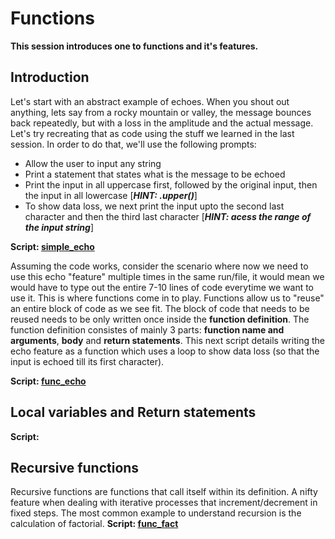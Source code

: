 # Functions
**This session introduces one to functions and it's features.**

## Introduction
Let's start with an abstract example of echoes. When you shout out anything, lets say from a rocky mountain or valley, the message bounces back repeatedly, but with a loss in the amplitude and the actual message. Let's try recreating that as code using the stuff we learned in the last session. In order to do that, we'll use the following prompts:
- Allow the user to input any string
- Print a statement that states what is the message to be echoed
- Print the input in all uppercase first, followed by the original input, then the input in all lowercase [***HINT: .upper()***]
- To show data loss, we next print the input upto the second last character and then the third last character [***HINT: acess the range of the input string***]

**Script: [simple_echo](https://github.com/hsrwrobotics/Robotics_club_lectures/blob/master/Week%202/Functions/simple_echo.py)**


Assuming the code works, consider the scenario where now we need to use this echo "feature" multiple times in the same run/file, it would mean we would have to type out the entire 7-10 lines of code everytime we want to use it. 
This is where functions come in to play. Functions allow us to "reuse" an entire block of code as we see fit. The block of code that needs to be reused needs to be only written once inside the **function definition**. The function definition consistes of mainly 3 parts: **function name and arguments**, **body** and **return statements**. This next script details writing the echo feature as a function which uses a loop to show data loss (so that the input is echoed till its first character). 

**Script: [func_echo](https://github.com/hsrwrobotics/Robotics_club_lectures/blob/master/Week%202/Functions/func_echo.py)**

## Local variables and Return statements


**Script: []()**

## Recursive functions
Recursive functions are functions that call itself within its definition. A nifty feature when dealing with iterative processes that increment/decrement in fixed steps. The most common example to understand recursion is the calculation of factorial.
**Script: [func_fact](https://github.com/hsrwrobotics/Robotics_club_lectures/blob/master/Week%202/Functions/func_fact.py)**
